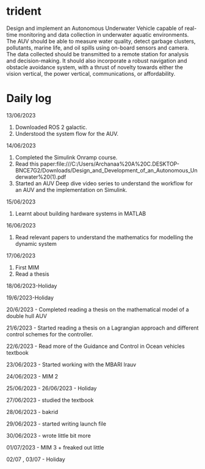 # trident
Design and implement an Autonomous Underwater Vehicle capable 
of real-time monitoring and data collection in underwater aquatic 
environments. The AUV should be able to measure water quality, detect 
garbage clusters, pollutants, marine life, and oil spills using 
on-board sensors and camera. The data collected should be transmitted 
to a remote station for analysis and decision-making. It should also 
incorporate a robust navigation and obstacle avoidance system, with a
 thrust of novelty towards either the vision vertical, the power 
vertical, communications, or affordability.

# Daily log

13/06/2023
1) Downloaded ROS 2 galactic.
2) Understood the system flow for the AUV.

14/06/2023
1) Completed the Simulink Onramp course.
2) Read this paper:file:///C:/Users/Archanaa%20A%20C.DESKTOP-BNCE7G2/Downloads/Design_and_Development_of_an_Autonomous_Underwater%20(1).pdf
3) Started an AUV Deep dive video series to understand the workflow for an AUV and the implementation on Simulink.

15/06/2023
1) Learnt about building hardware systems in MATLAB

16/06/2023
1) Read relevant papers to understand the mathematics for modelling the dynamic system

17/06/2023
1) First MIM
2) Read a thesis

18/06/2023-Holiday

19/6/2023-Holiday

20/6/2023 - Completed reading a thesis on the mathematical model of a double hull AUV

21/6/2023 - Started reading a thesis on a Lagrangian approach and different control schemes for the controller.

22/6/2023 - Read more of the Guidance and Control in Ocean vehicles textbook

23/06/2023 - Started working with the MBARI lrauv

24/06/2023 - MIM 2

25/06/2023 - 26/06/2023 - Holiday

27/06/2023 - studied the textbook

28/06/2023 - bakrid

29/06/2023 - started writing launch file

30/06/2023 - wrote little bit more

01/07/2023 - MIM 3 + freaked out little

02/07 , 03/07 - Holiday
